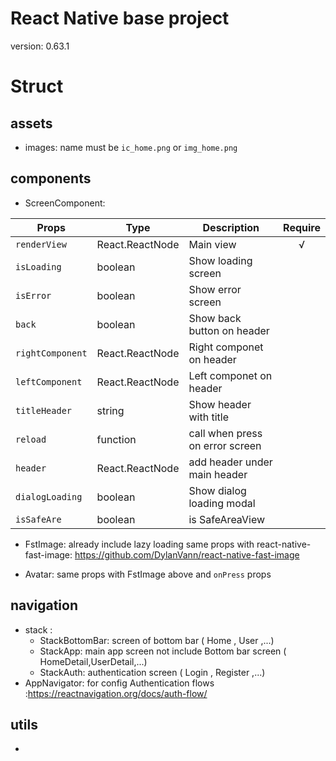 # React Native base project
version: 0.63.1

# Struct

## assets
  - images: name must be `ic_home.png` or `img_home.png`
## components
  - ScreenComponent: 
  
| Props | Type |Description |Require|
| --- | --- | --- |:---:|
| `renderView` |React.ReactNode| Main view |√|
| `isLoading` | boolean | Show loading screen | |
| `isError` | boolean | Show error screen | |
| `back` | boolean | Show back button on header | |
| `rightComponent` | React.ReactNode | Right componet on header | |
| `leftComponent` | React.ReactNode | Left componet on header | |
| `titleHeader` | string | Show header with title | |
| `reload` | function | call when press on error screen | |
| `header` | React.ReactNode | add header under main header | |
| `dialogLoading` | boolean | Show dialog loading modal | |
| `isSafeAre` | boolean | is SafeAreaView | |

  - FstImage:
  already include lazy loading
  same props with react-native-fast-image: https://github.com/DylanVann/react-native-fast-image
  
  - Avatar:
   same props with FstImage above and `onPress` props
   
## navigation
  - stack :
    - StackBottomBar: screen of bottom bar ( Home , User ,...)
    - StackApp: main app screen not include Bottom bar screen ( HomeDetail,UserDetail,...)
    - StackAuth: authentication screen ( Login , Register ,...)
  - AppNavigator:
    for config Authentication flows :https://reactnavigation.org/docs/auth-flow/
## utils
  - 

